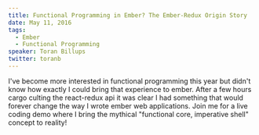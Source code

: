 ```yaml
---
title: Functional Programming in Ember? The Ember-Redux Origin Story
date: May 11, 2016
tags:
  - Ember
  - Functional Programming
speaker: Toran Billups
twitter: toranb
---
```




I've become more interested in functional programming this year but didn't know how exactly I could bring that experience to ember. After a few hours cargo culting the react-redux api it was clear I had something that would forever change the way I wrote ember web applications. Join me for a live coding demo where I bring the mythical "functional core, imperative shell" concept to reality!

